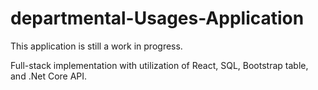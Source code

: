 # departmental-Usages-Application
This application is still a work in progress.

Full-stack implementation with utilization of React, SQL, Bootstrap table, and .Net Core API.
